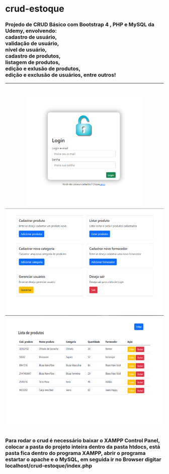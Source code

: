 <h1>crud-estoque</h1>
<h3>
  Projedo de CRUD Básico com Bootstrap 4 , PHP e MySQL da Udemy, envolvendo:<br>
  cadastro de usuário,<br>
  validação de usuário,<br>
  nível de usuário,<br>
  cadastro de produtos,<br>
  listagem de produtos,<br>
  edição e exlusão de produtos,<br>
  edição e exclusão de usuários, entre outros!<br>
  <hr>
</h3><br>

<div align="center">
  <img height="360em" src="https://github.com/OliveiraDevops/crud-estoque/blob/main/imagens/Login.png"/><br>
  <img height="340em" src="https://github.com/OliveiraDevops/crud-estoque/blob/main/imagens/Menu.png"/><br>
  <img height="340em" src="https://github.com/OliveiraDevops/crud-estoque/blob/main/imagens/Listar.png"/>
</div><br>

<h3>
Para rodar o crud é necessário baixar o XAMPP Control Panel, 
colocar a pasta do projeto inteira dentro da pasta htdocs, está pasta fica dentro do programa XAMPP,
  abrir o programa estartar o apache e o MySQL, em seguida ir no Browser digitar localhost/crud-estoque/index.php
</h3>
